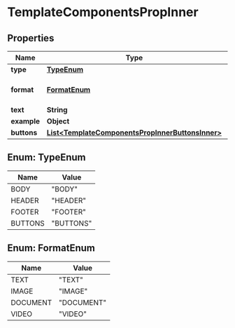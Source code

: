 

# TemplateComponentsPropInner


## Properties

| Name | Type | Description | Notes |
|------------ | ------------- | ------------- | -------------|
|**type** | [**TypeEnum**](#TypeEnum) |  |  [optional] |
|**format** | [**FormatEnum**](#FormatEnum) | Only for HEADER type |  [optional] |
|**text** | **String** |  |  [optional] |
|**example** | **Object** |  |  [optional] |
|**buttons** | [**List&lt;TemplateComponentsPropInnerButtonsInner&gt;**](TemplateComponentsPropInnerButtonsInner.md) |  |  [optional] |



## Enum: TypeEnum

| Name | Value |
|---- | -----|
| BODY | &quot;BODY&quot; |
| HEADER | &quot;HEADER&quot; |
| FOOTER | &quot;FOOTER&quot; |
| BUTTONS | &quot;BUTTONS&quot; |



## Enum: FormatEnum

| Name | Value |
|---- | -----|
| TEXT | &quot;TEXT&quot; |
| IMAGE | &quot;IMAGE&quot; |
| DOCUMENT | &quot;DOCUMENT&quot; |
| VIDEO | &quot;VIDEO&quot; |



